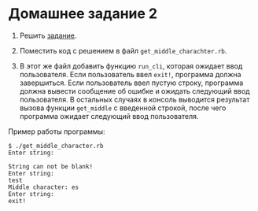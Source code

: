 # Домашнее задание 2

1. Решить [задание](https://www.codewars.com/kata/56747fd5cb988479af000028/train/ruby).

2. Поместить код с решением в файл `get_middle_charachter.rb`.

3. В этот же файл добавить функцию `run_cli`, которая ожидает ввод пользователя.
   Если пользователь ввел `exit!`, программа должна завершиться.
   Если пользователь ввел пустую строку, программа должна вывести сообщение об ошибке и ожидать следующий ввод пользователя.
   В остальных случаях в консоль выводится результат вызова функции `get_middle` c введенной строкой, после чего программа ожидает следующий ввод пользователя.

Пример работы программы:

```
$ ./get_middle_character.rb
Enter string:

String can not be blank!
Enter string:
test
Middle character: es
Enter string:
exit!
```

